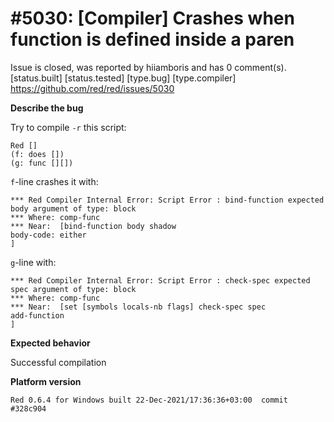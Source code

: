 
#5030: [Compiler] Crashes when function is defined inside a paren
================================================================================
Issue is closed, was reported by hiiamboris and has 0 comment(s).
[status.built] [status.tested] [type.bug] [type.compiler]
<https://github.com/red/red/issues/5030>

**Describe the bug**

Try to compile `-r` this script:
```
Red []
(f: does [])
(g: func [][])
```
`f`-line crashes it with:
```
*** Red Compiler Internal Error: Script Error : bind-function expected body argument of type: block
*** Where: comp-func
*** Near:  [bind-function body shadow
body-code: either
]
```
`g`-line with:
```
*** Red Compiler Internal Error: Script Error : check-spec expected spec argument of type: block
*** Where: comp-func
*** Near:  [set [symbols locals-nb flags] check-spec spec
add-function
]
```

**Expected behavior**

Successful compilation

**Platform version**
```
Red 0.6.4 for Windows built 22-Dec-2021/17:36:36+03:00  commit #328c904
```



